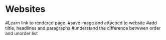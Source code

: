 # Websites
#Learn link to rendered page.
#save image and attached to website
#add tiltle, headlines and paragraphs
#understand the difference betwwen order and unorder list
